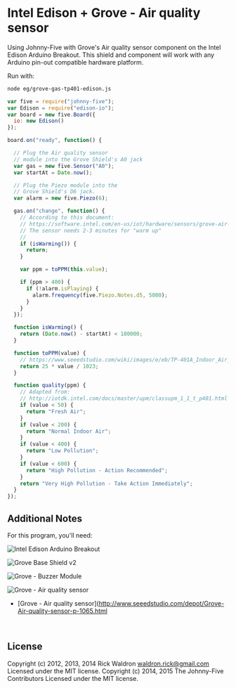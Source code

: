 <!--remove-start-->

# Intel Edison + Grove - Air quality sensor

<!--remove-end-->


Using Johnny-Five with Grove's Air quality sensor component on the Intel Edison Arduino Breakout. This shield and component will work with any Arduino pin-out compatible hardware platform.







Run with:
```bash
node eg/grove-gas-tp401-edison.js
```


```javascript
var five = require("johnny-five");
var Edison = require("edison-io");
var board = new five.Board({
  io: new Edison()
});

board.on("ready", function() {

  // Plug the Air quality sensor
  // module into the Grove Shield's A0 jack
  var gas = new five.Sensor("A0");
  var startAt = Date.now();

  // Plug the Piezo module into the
  // Grove Shield's D6 jack.
  var alarm = new five.Piezo(6);

  gas.on("change", function() {
    // According to this document:
    // https://software.intel.com/en-us/iot/hardware/sensors/grove-air-quality-sensor
    // The sensor needs 2-3 minutes for "warm up"
    //
    if (isWarming()) {
      return;
    }

    var ppm = toPPM(this.value);

    if (ppm > 400) {
      if (!alarm.isPlaying) {
        alarm.frequency(five.Piezo.Notes.d5, 5000);
      }
    }
  });

  function isWarming() {
    return (Date.now() - startAt) < 180000;
  }

  function toPPM(value) {
    // https://www.seeedstudio.com/wiki/images/e/eb/TP-401A_Indoor_Air_quality_gas_sensor.pdf
    return 25 * value / 1023;
  }

  function quality(ppm) {
    // Adapted from:
    // http://iotdk.intel.com/docs/master/upm/classupm_1_1_t_p401.html
    if (value < 50) {
      return "Fresh Air";
    }
    if (value < 200) {
      return "Normal Indoor Air";
    }
    if (value < 400) {
      return "Low Pollution";
    }
    if (value < 600) {
      return "High Pollution - Action Recommended";
    }
    return "Very High Pollution - Take Action Immediately";
  }
});

```








## Additional Notes
For this program, you'll need:

![Intel Edison Arduino Breakout](https://cdn.sparkfun.com//assets/parts/1/0/1/3/9/13097-06.jpg)

![Grove Base Shield v2](http://www.seeedstudio.com/depot/images/product/base%20shield%20V2_01.jpg)

![Grove - Buzzer Module](http://www.seeedstudio.com/depot/images/107020000%201.jpg)

![Grove - Air quality sensor](http://www.seeedstudio.com/depot/images/101020021%201.jpg)

- [Grove - Air quality sensor](http://www.seeedstudio.com/depot/Grove-Air-quality-sensor-p-1065.html


&nbsp;

<!--remove-start-->

## License
Copyright (c) 2012, 2013, 2014 Rick Waldron <waldron.rick@gmail.com>
Licensed under the MIT license.
Copyright (c) 2014, 2015 The Johnny-Five Contributors
Licensed under the MIT license.

<!--remove-end-->
